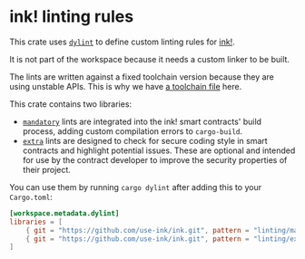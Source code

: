 # ink! linting rules

This crate uses [`dylint`](https://github.com/trailofbits/dylint) to define custom
linting rules for [ink!](https://github.com/use-ink/ink).

It is not part of the workspace because it needs a custom linker to be built.

The lints are written against a fixed toolchain version because they are using unstable
APIs. This is why we have [a toolchain file](./rust-toolchain.toml) here.

This crate contains two libraries:
* [`mandatory`](./mandatory) lints are integrated into the ink! smart contracts' build process, adding custom compilation errors to `cargo-build`.
* [`extra`](./extra) lints are designed to check for secure coding style in smart contracts and highlight potential issues. These are optional and intended for use by the contract developer to improve the security properties of their project.

You can use them by running `cargo dylint` after adding this to your `Cargo.toml`:

```toml
[workspace.metadata.dylint]
libraries = [
    { git = "https://github.com/use-ink/ink.git", pattern = "linting/mandatory" },
    { git = "https://github.com/use-ink/ink.git", pattern = "linting/extra" },
]
```
